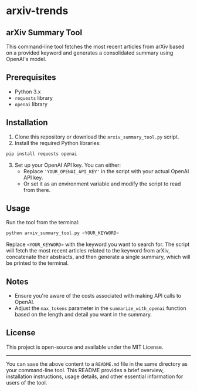 # arxiv-trends


## arXiv Summary Tool

This command-line tool fetches the most recent articles from arXiv based on a provided keyword and generates a consolidated summary using OpenAI's model.

## Prerequisites

- Python 3.x
- `requests` library
- `openai` library

## Installation

1. Clone this repository or download the `arxiv_summary_tool.py` script.
2. Install the required Python libraries:

```bash
pip install requests openai
```

3. Set up your OpenAI API key. You can either:
   - Replace `'YOUR_OPENAI_API_KEY'` in the script with your actual OpenAI API key.
   - Or set it as an environment variable and modify the script to read from there.

## Usage

Run the tool from the terminal:

```bash
python arxiv_summary_tool.py <YOUR_KEYWORD>
```

Replace `<YOUR_KEYWORD>` with the keyword you want to search for. The script will fetch the most recent articles related to the keyword from arXiv, concatenate their abstracts, and then generate a single summary, which will be printed to the terminal.

## Notes

- Ensure you're aware of the costs associated with making API calls to OpenAI.
- Adjust the `max_tokens` parameter in the `summarize_with_openai` function based on the length and detail you want in the summary.

## License

This project is open-source and available under the MIT License.

---

You can save the above content to a `README.md` file in the same directory as your command-line tool. This README provides a brief overview, installation instructions, usage details, and other essential information for users of the tool.
